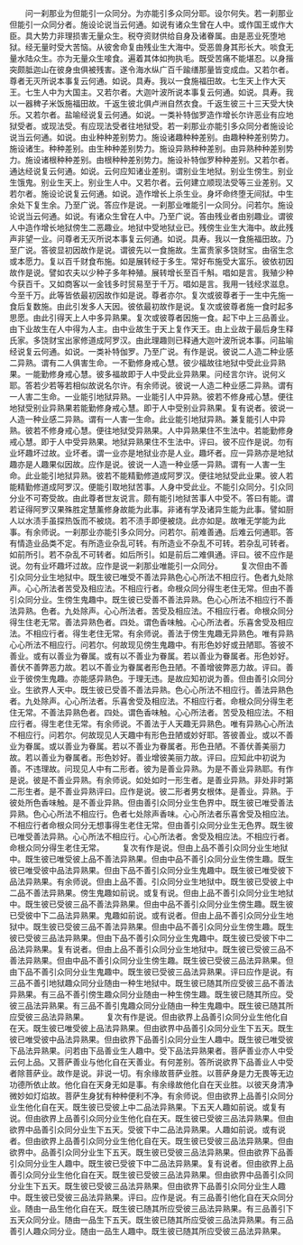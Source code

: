 <!-- { "loadSidebar": true } -->
　　问一刹那业为但能引一众同分。为亦能引多众同分耶。设尔何失。若一刹那业但能引一众同分者。施设论说当云何通。如说有诸众生曾在人中。或作国王或作大臣。具大势力非理损害无量众生。税夺资财供给自身及诸眷属。由是恶业死堕地狱。经无量时受大苦恼。从彼舍命复由残业生大海中。受恶兽身其形长大。啖食无量水陆众生。亦为无量众生唼食。遍着其体如拘执毛。既受苦痛不能堪忍。以身揩突颇胝迦山在彼身虫俱被残害。遂令海水纵广百千踰缮那量皆变成血。又若尔者。尊者无灭所说本事复云何通。如说。具寿。我以一食施福田故。七生天上作大天王。七生人中为大国主。又若尔者。大迦叶波所说本事复云何通。如说。具寿。我以一器稗子米饭施福田故。千返生彼北俱卢洲自然衣食。千返生彼三十三天受大快乐。又若尔者。盐喻经说复云何通。如说。一类补特伽罗造作增长尔许恶业有应地狱受者。或现法受。有应现法受者往地狱受。若一刹那业亦能引多众同分者施设论说当云何通。如说。由业种种差别势力。施设诸趣种种差别。由趣种种差别势力。施设诸生。种种差别。由生种种差别势力。施设异熟种种差别。由异熟种种差别势力。施设诸根种种差别。由根种种差别势力。施设补特伽罗种种差别。又若尔者。通达经说复云何通。如说。云何应知诸业差别。谓别业生地狱。别业生傍生。别业生饿鬼。别业生天上。别业生人中。又若尔者。云何建立顺现法受等三业差别。又若尔者。施设论说复云何通。如说。造作增长上杀生业。身坏命终堕无间狱。中生余处下复生余。乃至广说。答应作是说。一刹那业唯能引一众同分。问若尔。施设论说当云何通。如说。有诸众生曾在人中。乃至广说。答由残业者由别趣业。谓彼人中造作增长地狱傍生二恶趣业。地狱中受地狱业已。残傍生业生大海中。故此残声非望一业。问尊者无灭所说本事复云何通。如说。具寿。我以一食施福田故。乃至广说。答彼显初因故作是说。谓彼先以一食施故。生富贵家多饶财宝。由宿生念或本愿力。复以百千财食布施。如是展转经于多生。常好布施受大富乐。彼依初因故作是说。譬如农夫以少种子多年种殖。展转增长至百千斛。唱如是言。我殖少种今获百千。又如商客以一金钱多时贸易至于千万。唱如是言。我用一钱经求滋息。今至千万。此等皆依最初因故作如是说。尊者亦尔。复次或彼尊者于一生中先施一食后复数施。由此引发多人天因。彼依最初故作是说。复次或彼尊者施一食时起多思愿。由此引得天上人中多异熟果。复次或彼尊者因施一食。起下中上三品善业。由下业故生在人中得为人主。由中业故生于天上复作天王。由上业故于最后身生释氏家。多饶财宝出家修道成阿罗汉。由此理趣则已释通大迦叶波所说本事。问盐喻经说复云何通。如说。一类补特伽罗。乃至广说。有作是说。彼说二人造二种业感二异熟。谓有二人俱害生命。一不勤修身戒心慧。彼少福故往地狱中受此业异熟果。一能勤修身戒心慧。彼多福故即于人中受此业异熟果。问经言尔许。说何义耶。答若少若等若相似故说名尔许。有余师说。彼说一人造二种业感二异熟。谓有一人害二生命。一业能引地狱异熟。一业能引人中异熟。彼若不修身戒心慧。便往地狱受别业异熟果若能勤修身戒心慧。即于人中受别业异熟果。复有说者。彼说一人造一种业感二异熟。谓有一人害一生命。此业能引地狱异熟。兼复能引人中异熟。彼若不修身戒心慧。便往地狱受异熟果。人中异熟果住不生法中。若能勤修身戒心慧。即于人中受异熟果。地狱异熟果住不生法中。评曰。彼不应作是说。勿有业坏趣坏过故。业坏者。谓一业亦是地狱业亦是人业。趣坏者。应一异熟亦是地狱趣亦是人趣果似因故。应作是说。彼说一人造一种业感一异熟。谓有一人害一生命。此业能引地狱异熟。彼若不能精勤修道成阿罗汉。便往地狱受此业果。彼人若能精勤修道成阿罗汉。便能引取地狱苦事。人身中受此业。不能引众同分。引众同分业不可寄受故。由此尊者世友说言。颇有能引地狱苦事人中受不。答曰有能。谓若证得阿罗汉果殊胜定慧薰修身故能为此事。非诸有学及诸异生能为此事。譬如厨人以水渍手虽探热饭而不被烧。若不渍手即便被烧。此亦如是。故唯无学能为此事。有余师说。一刹那业亦能引多众同分。问若尔。前难善通。后难云何通耶。答有情造业品类不定。有所造业杂乱可转。有所造业不杂乱不可转。若杂乱可转者。如前所引。若不杂乱不可转者。如后所引。如是前后二难俱通。评曰。彼不应作是说。勿有业坏趣坏过故。应作是说一刹那业唯能引一众同分。
　　复次但由不善引众同分业生地狱中。既生彼已唯受不善法异熟色心心所法不相应行。色者九处除声。心心所法者苦受及相应法。不相应行者。命根众同分得生老住无常。但由不善引众同分业。生傍生鬼趣中。既生彼已受善不善法异熟。色心心所法不相应行不善法异熟。色者。九处除声。心心所法者。苦受及相应法。不相应行者。命根众同分得生住老无常。善法异熟色者。四处。谓色香味触。心心所法者。乐喜舍受及相应法。不相应行者。得生老住无常。有余师说。善法于傍生鬼趣无异熟色。唯有异熟心心所法不相应行。问若尔。何故现见傍生鬼趣中。有形色妙好或丑陋耶。答彼不善业。或有以善业为眷属。或有以不善业为眷属。若以善业为眷属者。形色妙好。善伏不善弊恶力故。若以不善业为眷属者形色丑陋。不善增彼弊恶力故。评曰。善业于彼傍生鬼趣。亦能感异熟色。于理无违。是故应知初说为善。但由善引众同分业。生欲界人天中。既生彼已受善不善法异熟。色心心所法不相应行。善法异熟色者。九处除声。心心所法者。乐喜舍受及相应法。不相应行者。命根众同分得生老住无常。不善法异熟色者。四处。谓色香味触。心心所法者。苦受及相应法。不相应行者。得生老住无常。有余师说。不善法于人天趣无异熟色。唯有异熟心心所法不相应行。问若尔。何故现见人天趣中有形色丑陋或妙好耶。答彼善业。或以不善业为眷属。或以善业为眷属。若以不善业为眷属者。形色丑陋。不善伏善美丽力故。若以善业为眷属者。形色妙好。善业增彼美丽力故。评曰。应知此中初说为善。不违理故。问现见人中有二形者。彼为是善业异熟。为是不善业异熟耶。有作是说。彼是不善业异熟。有余师说。如处如时一形生者。是善业异熟。非处非时第二形生者。是不善业异熟评曰。应作是说。彼二形者男女根体。是善业。异熟。于彼处所色香味触。是不善业异熟。但由善引众同分业生色界中。既生彼已唯受善法异熟。色心心所法不相应行。色者七处除声香味。心心所法者乐喜舍受及相应法。不相应行者命根众同分无想事得生老住无常。但由善引众同分业生无色界。既生彼已唯受善法异熟。心心所法不相应行。心心所法者。舍受及相应法。不相应行者。命根众同分得生老住无常。
　　复次有作是说。但由上品不善引众同分业生地狱中。既生彼已唯受彼上品不善法异熟果。但由中品不善引众同分业生傍生趣。既生彼已唯受彼中品法异熟果。但由下品不善引众同分业生鬼趣中。既生彼已唯受彼下品法异熟果。有余师说。但由上品不善。引众同分业生地狱中。既生彼已受彼上中二品不善法异熟果。傍生鬼趣如前说。或复有说。但由上品不善引众同分业生地狱中。既生彼已受彼三品不善法异熟果。但由中品不善引众同分业生傍生趣。既生彼已受彼中下二品法异熟果。鬼趣如前说。或有说者。但由上品不善引众同分业生地狱中。既生彼已受彼三品不善法异熟果。但由中品不善引众同分业生傍生趣。既生彼已受彼三品法异熟果。但由下品不善引众同分业生鬼趣中。既生彼已受彼下中二品法异熟果。复有说者。但由上品不善引众同分业生地狱中。既生彼已受彼三品不善法异熟果。但由中品不善引众同分业生傍生趣。既生彼已受彼三品法异熟果。但由下品不善引众同分业生鬼趣中。既生彼已受彼三品法异熟果。评曰应作是说。有三品不善引地狱趣众同分业随由一种生地狱中。既生彼已随其所应受彼三品不善法异熟果。有三品不善引傍生趣众同分业随由一种生傍生趣。既生彼已随其所应。受彼三品法异熟果。有三品不善引鬼趣众同分业随由一种生鬼趣中。既生彼已随其所应受彼三品法异熟果。
　　复次有作是说。但由欲界上品善引众同分业生他化自在天。既生彼已唯受彼上品法异熟果。但由欲界中品善引众同分业生下五天。既生彼已唯受彼中品法异熟果。但由欲界下品善引众同分业生人趣中。既生彼已唯受彼下品法异熟果。问若由下品善业生人趣中。受下品法异熟果者。菩萨善业亦人中受云何上品。又菩萨善业与他化自在天善业。有何差别。答所说欲界下品善业人中受者除菩萨业。故作是说。非说一切。有余缘故菩萨业胜。以菩萨身是力无畏等无边功德所依止故。他化自在天身无如是事。有余缘故他化自在天业胜。以彼天身清净微妙如灯焰故。菩萨生身犹有种种便利不净。有余师说。但由欲界上品善引众同分业生他化自在天。既生彼已受彼上中二品法异熟果。下五天人趣如前说。或复有说。但由欲界上品善引众同分业生他化自在天。既生彼已受彼三品法异熟果。但由欲界中品善引众同分业生下五天。受彼下中二品法异熟果。人趣如前说。或有说者。但由欲界上品善引众同分业生他化自在天。既生彼已受彼三品法异熟果。但由欲界中。品善引众同分业生下五天。既生彼已受彼三品法异熟果。但由欲界下品善引众同分业生人趣中。既生彼已受彼下中二品法异熟果。复有说者。但由欲界上品善引众同分业生他化自在天。既生彼已受彼三品法异熟果。但由欲界中品善引众同分业生下五天。既生彼已受彼三品法异熟果。但由欲界下品善引众同分业生人趣中。既生彼已受彼三品法异熟果。评曰。应作是说。有三品善引他化自在天众同分业。随由一品生他化自在天。既生彼已随其所应受彼三品法异熟果。有三品善引下五天众同分业。随由一品生下五天。既生彼已随其所应受彼三品法异熟果。有三品善引人趣众同分业。随由一品生人趣中。既生彼已随其所应受彼三品法异熟果。
